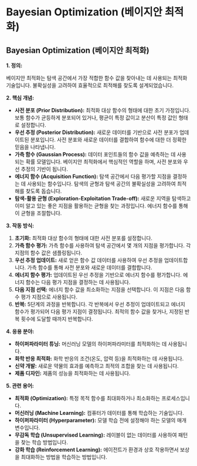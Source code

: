 # Bayesian Optimization (베이지안 최적화)

## Bayesian Optimization (베이지안 최적화)

**1. 정의:**

베이지안 최적화는 탐색 공간에서 가장 적합한 함수 값을 찾아내는 데 사용되는 최적화 기술입니다. 불확실성을 고려하여 효율적으로 최적해를 찾도록 설계되었습니다.

**2. 핵심 개념:**

*   **사전 분포 (Prior Distribution):** 최적화 대상 함수의 형태에 대한 초기 가정입니다. 보통 함수가 균등하게 분포되어 있거나, 평균이 특정 값이고 분산이 특정 값인 형태로 설정합니다.
*   **우선 추정 (Posterior Distribution):** 새로운 데이터를 기반으로 사전 분포가 업데이트된 분포입니다.  사전 분포와 새로운 데이터를 결합하여 함수에 대한 더 정확한 믿음을 나타냅니다.
*   **가측 함수 (Gaussian Process):**  데이터 포인트들의 함수 값을 예측하는 데 사용되는 확률 모델입니다.  베이지안 최적화에서 핵심적인 역할을 하며, 사전 분포와 우선 추정의 기반이 됩니다.
*   **에너지 함수 (Acquisition Function):**  탐색 공간에서 다음 평가할 지점을 결정하는 데 사용되는 함수입니다.  탐색의 균형과 탐색 공간의 불확실성을 고려하여 최적해를 찾도록 돕습니다.
*   **탐색-활용 균형 (Exploration-Exploitation Trade-off):**  새로운 지역을 탐색하고 이미 알고 있는 좋은 지점을 활용하는 균형을 찾는 과정입니다.  에너지 함수를 통해 이 균형을 조절합니다.

**3. 작동 방식:**

1.  **초기화:**  최적화 대상 함수의 형태에 대한 사전 분포를 설정합니다.
2.  **가측 함수 평가:**  가측 함수를 사용하여 탐색 공간에서 몇 개의 지점을 평가합니다.  각 지점의 함수 값은 샘플링됩니다.
3.  **우선 추정 업데이트:**  새로 얻은 함수 값 데이터를 사용하여 우선 추정을 업데이트합니다.  가측 함수를 통해 사전 분포와 새로운 데이터를 결합합니다.
4.  **에너지 함수 평가:**  업데이트된 우선 추정을 기반으로 에너지 함수를 평가합니다.  에너지 함수는 다음 평가 지점을 결정하는 데 사용됩니다.
5.  **다음 지점 선택:**  에너지 함수 값을 최소화하는 지점을 선택합니다.  이 지점은 다음 함수 평가 지점으로 사용됩니다.
6.  **반복:**  5단계의 과정을 반복합니다.  각 반복에서 우선 추정이 업데이트되고 에너지 함수가 평가되어 다음 평가 지점이 결정됩니다.  최적의 함수 값을 찾거나, 지정된 반복 횟수에 도달할 때까지 반복합니다.

**4. 응용 분야:**

*   **하이퍼파라미터 튜닝:** 머신러닝 모델의 하이퍼파라미터를 최적화하는 데 사용됩니다.
*   **화학 반응 최적화:** 화학 반응의 조건(온도, 압력 등)을 최적화하는 데 사용됩니다.
*   **신약 개발:** 새로운 약물의 효과를 예측하고 최적의 조합을 찾는 데 사용됩니다.
*   **제품 디자인:** 제품의 성능을 최적화하는 데 사용됩니다.

**5. 관련 용어:**

*   **최적화 (Optimization):**  특정 목적 함수를 최대화하거나 최소화하는 프로세스입니다.
*   **머신러닝 (Machine Learning):**  컴퓨터가 데이터를 통해 학습하는 기술입니다.
*   **하이퍼파라미터 (Hyperparameter):**  모델 학습 전에 설정해야 하는 모델의 매개변수입니다.
*   **무감독 학습 (Unsupervised Learning):**  레이블이 없는 데이터를 사용하여 패턴을 찾는 학습 방법입니다.
*   **강화 학습 (Reinforcement Learning):**  에이전트가 환경과 상호 작용하면서 보상을 최대화하는 방법을 학습하는 방법입니다.